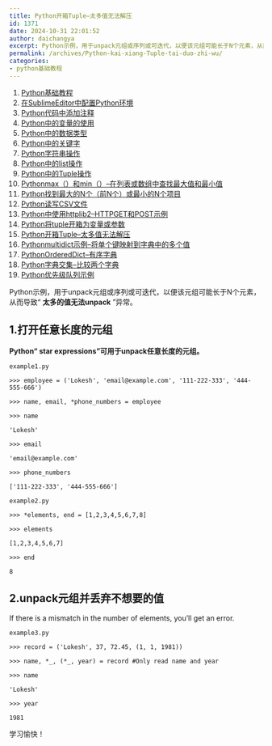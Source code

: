 ```yaml
---
title: Python开箱Tuple–太多值无法解压
id: 1371
date: 2024-10-31 22:01:52
author: daichangya
excerpt: Python示例，用于unpack元组或序列或可迭代，以便该元组可能长于N个元素，从而导致“太多的值无法unpack”异常。1.打开任意长度的元组Python“starexpressions”可用于unpack任意长度的元组。example1.py&gt;&gt;&gt;employee=('Lok
permalink: /archives/Python-kai-xiang-Tuple-tai-duo-zhi-wu/
categories:
- python基础教程
---
```


1. [Python基础教程](https://blog.jsdiff.com/archives/python基础教程)
2. [在SublimeEditor中配置Python环境](https://blog.jsdiff.com/archives/在sublimeeditor中配置python环境)
3. [Python代码中添加注释](https://blog.jsdiff.com/archives/python代码中添加注释)
4. [Python中的变量的使用](https://blog.jsdiff.com/archives/python中的变量的使用)
5. [Python中的数据类型](https://blog.jsdiff.com/archives/python中的数据类型)
6. [Python中的关键字](https://blog.jsdiff.com/archives/python中的关键字)
7. [Python字符串操作](https://blog.jsdiff.com/archives/python字符串操作)
8. [Python中的list操作](https://blog.jsdiff.com/archives/python中的list操作)
9. [Python中的Tuple操作](https://blog.jsdiff.com/archives/python中的tuple操作)
10. [Pythonmax（）和min（）–在列表或数组中查找最大值和最小值](https://blog.jsdiff.com/archives/pythonmax和min在列表或数组中查找最大值和最小值)
11. [Python找到最大的N个（前N个）或最小的N个项目](https://blog.jsdiff.com/archives/python找到最大的n个前n个或最小的n个项目)
12. [Python读写CSV文件](https://blog.jsdiff.com/archives/python读写csv文件)
13. [Python中使用httplib2–HTTPGET和POST示例](https://blog.jsdiff.com/archives/python中使用httplib2httpget和post示例)
14. [Python将tuple开箱为变量或参数](https://blog.jsdiff.com/archives/python将tuple开箱为变量或参数)
15. [Python开箱Tuple–太多值无法解压](https://blog.jsdiff.com/archives/python开箱tuple太多值无法解压)
16. [Pythonmultidict示例–将单个键映射到字典中的多个值](https://blog.jsdiff.com/archives/pythonmultidict示例将单个键映射到字典中的多个值)
17. [PythonOrderedDict–有序字典](https://blog.jsdiff.com/archives/pythonordereddict有序字典)
18. [Python字典交集–比较两个字典](https://blog.jsdiff.com/archives/python字典交集比较两个字典)
19. [Python优先级队列示例](https://blog.jsdiff.com/archives/python优先级队列示例)


Python示例，用于unpack元组或序列或可迭代，以便该元组可能长于N个元素，从而导致“ **太多的值无法unpack** ”异常。

1.打开任意长度的元组
-----------

**Python“ star expressions”可用于unpack任意长度的元组。**

```
example1.py

>>> employee = ('Lokesh', 'email@example.com', '111-222-333', '444-555-666')

>>> name, email, *phone_numbers = employee

>>> name

'Lokesh'

>>> email

'email@example.com'

>>> phone_numbers

['111-222-333', '444-555-666']

example2.py

>>> *elements, end = [1,2,3,4,5,6,7,8]

>>> elements

[1,2,3,4,5,6,7]

>>> end

8
```
2.unpack元组并丢弃不想要的值
--------------

If there is a mismatch in the number of elements, you’ll get an error.
```
example3.py

>>> record = ('Lokesh', 37, 72.45, (1, 1, 1981))

>>> name, *_, (*_, year) = record #Only read name and year

>>> name

'Lokesh'

>>> year

1981
```
学习愉快！
